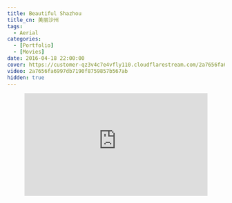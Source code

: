```yaml
---
title: Beautiful Shazhou
title_cn: 美丽沙州
tags:
  - Aerial
categories:
  - [Portfolio]
  - [Movies]
date: 2016-04-18 22:00:00
cover: https://customer-qz3v4c7e4vfly110.cloudflarestream.com/2a7656fa6997db7190f8759857b567ab/thumbnails/thumbnail.jpg?time=2m56s
video: 2a7656fa6997db7190f8759857b567ab
hidden: true
---
```


<figure class="my-video">
  <div style="position: relative; padding-top: 56.25%;"><iframe src="https://customer-qz3v4c7e4vfly110.cloudflarestream.com/2a7656fa6997db7190f8759857b567ab/iframe?poster=https%3A%2F%2Fcdn.tlo.xyz%2F2a7656fa6997db7190f8759857b567ab%2Fthumbnails%2Fthumbnail.jpg%3Ftime%3D2m56s%26height%3D600" style="border: none; position: absolute; top: 0; left: 0; height: 100%; width: 100%;" allow="accelerometer; gyroscope; autoplay; encrypted-media; picture-in-picture;" allowfullscreen="true"></iframe></div>
</figure>
